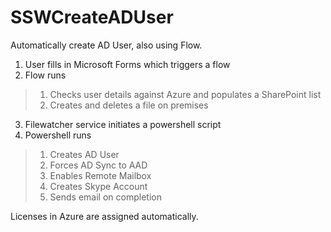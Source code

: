 # SSWCreateADUser
Automatically create AD User, also using Flow.

1. User fills in Microsoft Forms which triggers a flow
2. Flow runs
  >1. Checks user details against Azure and populates a SharePoint list
  >2. Creates and deletes a file on premises
3. Filewatcher service initiates a powershell script
4. Powershell runs
  >1. Creates AD User
  >2. Forces AD Sync to AAD
  >3. Enables Remote Mailbox
  >4. Creates Skype Account
  >5. Sends email on completion

Licenses in Azure are assigned automatically.
